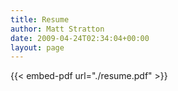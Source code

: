 ```yaml
---
title: Resume
author: Matt Stratton
date: 2009-04-24T02:34:04+00:00
layout: page
---
```

{{< embed-pdf url="./resume.pdf" >}}